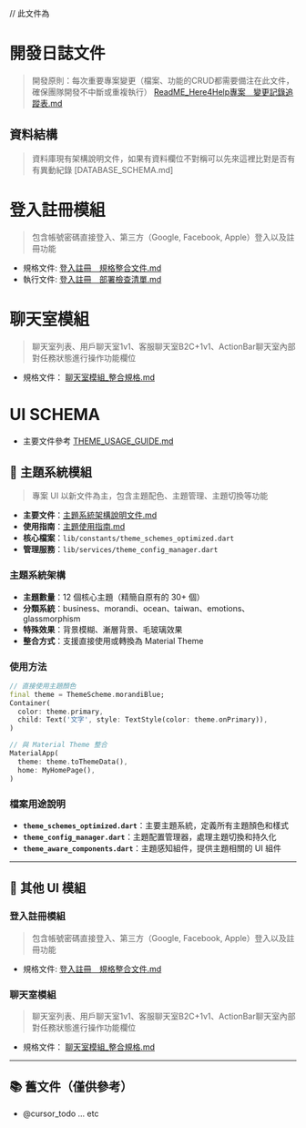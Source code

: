 // 此文件為


# 開發日誌文件
> 開發原則：每次重要專案變更（檔案、功能的CRUD都需要備注在此文件，確保團隊開發不中斷或重複執行）
[ReadME_Here4Help專案＿變更記錄追蹤表.md](docs/優先執行/README_專案整合規格文件.md)

## 資料結構
> 資料庫現有架構說明文件，如果有資料欄位不對稱可以先來這裡比對是否有有異動紀錄
[DATABASE_SCHEMA.md]


# 登入註冊模組
> 包含帳號密碼直接登入、第三方（Google, Facebook, Apple）登入以及註冊功能

- 規格文件: [登入註冊＿規格整合文件.md](docs/優先執行/登入註冊＿規格整合文件.md)
- 執行文件: [登入註冊＿部署檢查清單.md](docs/優先執行/登入註冊＿部署檢查清單.md)


# 聊天室模組
> 聊天室列表、用戶聊天室1v1、客服聊天室B2C+1v1、ActionBar聊天室內部對任務狀態進行操作功能欄位

- 規格文件： [聊天室模組_整合規格.md](docs/優先執行/聊天室模組_整合規格.md)


# UI SCHEMA
- 主要文件參考 [THEME_USAGE_GUIDE.md](docs/THEME_USAGE_GUIDE.md)


## 🎨 主題系統模組
> 專案 UI 以新文件為主，包含主題配色、主題管理、主題切換等功能

- **主要文件**：[主題系統架構說明文件.md](../THEME_SYSTEM_ARCHITECTURE.md)
- **使用指南**：[主題使用指南.md](../THEME_USAGE_GUIDE.md)
- **核心檔案**：`lib/constants/theme_schemes_optimized.dart`
- **管理服務**：`lib/services/theme_config_manager.dart`

### **主題系統架構**
- **主題數量**：12 個核心主題（精簡自原有的 30+ 個）
- **分類系統**：business、morandi、ocean、taiwan、emotions、glassmorphism
- **特殊效果**：背景模糊、漸層背景、毛玻璃效果
- **整合方式**：支援直接使用或轉換為 Material Theme

### **使用方法**
```dart
// 直接使用主題顏色
final theme = ThemeScheme.morandiBlue;
Container(
  color: theme.primary,
  child: Text('文字', style: TextStyle(color: theme.onPrimary)),
)

// 與 Material Theme 整合
MaterialApp(
  theme: theme.toThemeData(),
  home: MyHomePage(),
)
```

### **檔案用途說明**
- **`theme_schemes_optimized.dart`**：主要主題系統，定義所有主題顏色和樣式
- **`theme_config_manager.dart`**：主題配置管理器，處理主題切換和持久化
- **`theme_aware_components.dart`**：主題感知組件，提供主題相關的 UI 組件

---

## 📱 其他 UI 模組

### **登入註冊模組**
> 包含帳號密碼直接登入、第三方（Google, Facebook, Apple）登入以及註冊功能

- 規格文件: [登入註冊＿規格整合文件.md](登入註冊＿部署檢查清單.md)

### **聊天室模組**
> 聊天室列表、用戶聊天室1v1、客服聊天室B2C+1v1、ActionBar聊天室內部對任務狀態進行操作功能欄位

- 規格文件： [聊天室模組_整合規格.md](聊天室模組_整合規格.md)

---

## 📚 舊文件（僅供參考）
- @cursor_todo ... etc
